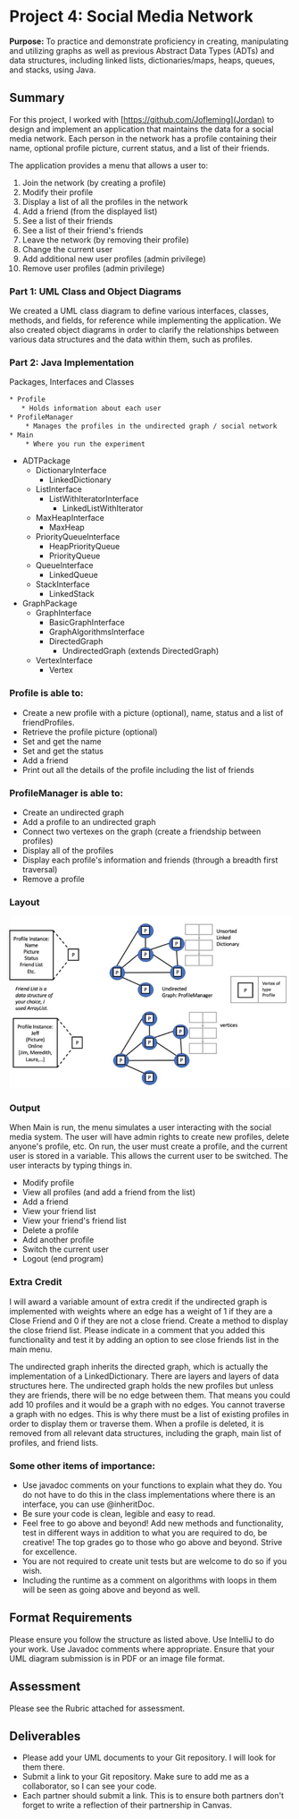 # Project 4: Social Media Network
**Purpose:** To practice and demonstrate proficiency in creating, manipulating and utilizing graphs as well as previous Abstract Data Types (ADTs) and data structures, including linked lists, dictionaries/maps, heaps, queues, and stacks, using Java.

## Summary
For this project, I worked with [https://github.com/Jofleming](Jordan) to design and implement an application that maintains the data for a social media network. Each person in the network has a profile containing their name, optional profile picture, current status, and a list of their friends.

The application provides a menu that allows a user to:
1. Join the network (by creating a profile)
2. Modify their profile
3. Display a list of all the profiles in the network
4. Add a friend (from the displayed list)
5. See a list of their friends
6. See a list of their friend's friends
7. Leave the network (by removing their profile)
8. Change the current user
9. Add additional new user profiles (admin privilege)
10. Remove user profiles (admin privilege)

### Part 1: UML Class and Object Diagrams
We created a UML class diagram to define various interfaces, classes, methods, and fields, for reference while implementing the application.
We also created object diagrams in order to clarify the relationships between various data structures and the data within them, such as profiles.

### Part 2: Java Implementation
Packages, Interfaces and Classes

    * Profile
       * Holds information about each user
    * ProfileManager
        * Manages the profiles in the undirected graph / social network
    * Main
        * Where you run the experiment
* ADTPackage
    * DictionaryInterface
        * LinkedDictionary
    * ListInterface
        * ListWithIteratorInterface
            * LinkedListWithIterator
    * MaxHeapInterface
        * MaxHeap
    * PriorityQueueInterface
        * HeapPriorityQueue
        * PriorityQueue
    * QueueInterface
        * LinkedQueue
    * StackInterface
        * LinkedStack
* GraphPackage
    * GraphInterface
        * BasicGraphInterface
        * GraphAlgorithmsInterface
        * DirectedGraph
            * UndirectedGraph (extends DirectedGraph)
    * VertexInterface
        * Vertex

### Profile is able to:
* Create a new profile with a picture (optional), name, status and a list of friendProfiles.
* Retrieve the profile picture (optional)
* Set and get the name
* Set and get the status
* Add a friend
* Print out all the details of the profile including the list of friends

### ProfileManager is able to:
* Create an undirected graph
* Add a profile to an undirected graph
* Connect two vertexes on the graph (create a friendship between profiles)
* Display all of the profiles
* Display each profile's information and friends (through a breadth first traversal)
* Remove a profile

### Layout
![image demonstrating the desired functionality](img/SocialMediaLayout.JPG)

### Output
When Main is run, the menu simulates a user interacting with the social media system. The user will have admin rights to create new profiles, delete anyone's profile, etc. On run, the user must create a profile, and the current user is stored in a variable. This allows the current user to be switched. The user interacts by typing things in.

* Modify profile
* View all profiles (and add a friend from the list)
* Add a friend
* View your friend list
* View your friend's friend list
* Delete a profile
* Add another profile
* Switch the current user
* Logout (end program)

### Extra Credit

I will award a variable amount of extra credit if the undirected graph is implemented with weights where an edge has a weight of 1 if they are a Close Friend and 0 if they are not a close friend. Create a method to display the close friend list. Please indicate in a comment that you added this functionality and test it by adding an option to see close friends list in the main menu.

The undirected graph inherits the directed graph, which is actually the implementation of a LinkedDictionary. There are layers and layers of data structures here.
The undirected graph holds the new profiles but unless they are friends, there will be no edge between them. That means you could add 10 profiles and it would be a graph with no edges. You cannot traverse a graph with no edges. This is why there must be a list of existing profiles in order to display them or traverse them.
When a profile is deleted, it is removed from all relevant data structures, including the graph, main list of profiles, and friend lists.

### Some other items of importance:
* Use javadoc comments on your functions to explain what they do. You do not have to do this in the class implementations where there is an interface, you can use @inheritDoc.
* Be sure your code is clean, legible and easy to read.
* Feel free to go above and beyond!  Add new methods and functionality, test in different ways in addition to what you are required to do, be creative! The top grades go to those who go above and beyond. Strive for excellence.
* You are not required to create unit tests but are welcome to do so if you wish.
* Including the runtime as a comment on algorithms with loops in them will be seen as going above and beyond as well.

## Format Requirements
Please ensure you follow the structure as listed above. Use IntelliJ to do your work. Use Javadoc comments where appropriate.
Ensure that your UML diagram submission is in PDF or an image file format.

## Assessment
Please see the Rubric attached for assessment.

## Deliverables
* Please add your UML documents to your Git repository. I will look for them there.
* Submit a link to your Git repository. Make sure to add me as a collaborator, so I can see your code.
* Each partner should submit a link. This is to ensure both partners don't forget to write a reflection of their partnership in Canvas.
